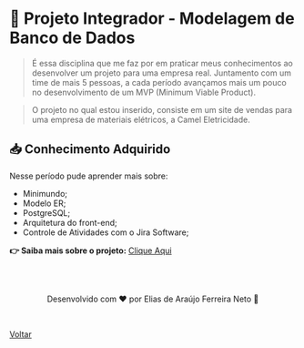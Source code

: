 # 🚀 Projeto Integrador - Modelagem de Banco de Dados

> É essa disciplina que me faz por em praticar meus conhecimentos ao desenvolver um projeto para uma empresa real. Juntamento com um time de mais 5 pessoas, a cada período avançamos mais um pouco no desenvolvimento de um MVP (Minimum Viable Product).

> O projeto no qual estou inserido, consiste em um site de vendas para uma empresa de materiais elétricos, a Camel Eletricidade.

## 📥 Conhecimento Adquirido

Nesse período pude aprender mais sobre:

- Minimundo;
- Modelo ER;
- PostgreSQL;
- Arquitetura do front-end;
- Controle de Atividades com o Jira Software;

**👉 Saiba mais sobre o projeto:** [Clique Aqui](https://github.com/Elias-Neto/camel-eletricidade)

<br>
<br>

<p align="center"> Desenvolvido com ❤ por Elias de Araújo Ferreira Neto 👋 <p>

<br>

<a href="../../README.md">Voltar</a>
